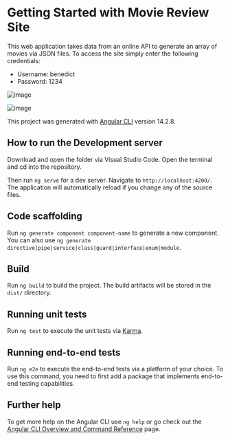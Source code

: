 # Getting Started with Movie Review Site

This web application takes data from an online API to generate an array of movies via JSON files. To access the site simply enter the following credentials:

* Username: benedict
* Password: 1234

![image](https://user-images.githubusercontent.com/53241776/203767241-67966405-3a05-4af7-acd9-bb07b2441f67.png)

![image](https://user-images.githubusercontent.com/53241776/203767699-1696b95c-20e4-4923-9606-8d44fec2e7de.png)

This project was generated with [Angular CLI](https://github.com/angular/angular-cli) version 14.2.8.

## How to run the Development server

Download and open the folder via Visual Studio Code. Open the terminal and cd into the repository.

Then run `ng serve` for a dev server. Navigate to `http://localhost:4200/`. The application will automatically reload if you change any of the source files.

## Code scaffolding

Run `ng generate component component-name` to generate a new component. You can also use `ng generate directive|pipe|service|class|guard|interface|enum|module`.

## Build

Run `ng build` to build the project. The build artifacts will be stored in the `dist/` directory.

## Running unit tests

Run `ng test` to execute the unit tests via [Karma](https://karma-runner.github.io).

## Running end-to-end tests

Run `ng e2e` to execute the end-to-end tests via a platform of your choice. To use this command, you need to first add a package that implements end-to-end testing capabilities.

## Further help

To get more help on the Angular CLI use `ng help` or go check out the [Angular CLI Overview and Command Reference](https://angular.io/cli) page.
